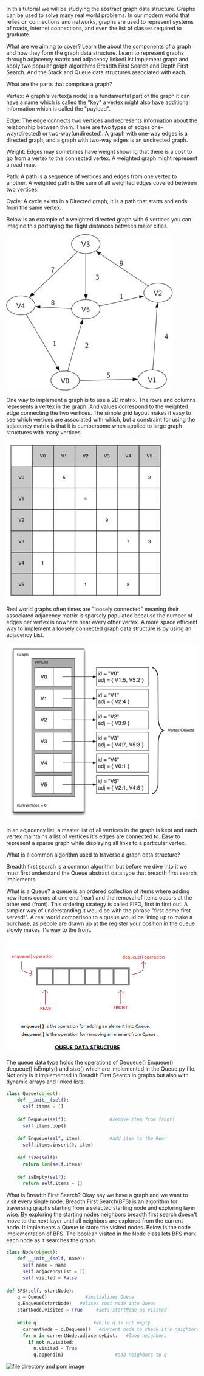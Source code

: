 

In this tutorial we will be studying the abstract graph data structure. Graphs can be used to solve many real world problems. In our modern world that relies on connections and networks, graphs are used to represent systems of roads, internet connections, and even the list of classes required to graduate.

What are we aiming to cover?
Learn the about the components of a graph and how they form the graph data structure.
Learn to represent graphs through adjacency matrix and adjacency linkedList
Implement graph and apply two popular graph algorithms Breadth First Search and Depth First Search. And the Stack and Queue data structures associated with each.


What are the parts that comprise a graph?

Vertex:
A graph's vertex(a node) is a fundamental part of the graph it can have a name which is called the "key" a vertex might also have additional information which is called the "payload".

Edge:
The edge connects two vertices and represents information about the relationship between them. There are two types of edges one-way(directed) or two-way(undirected). A graph with one-way edges is a directed graph, and a graph with two-way edges is an undirected graph.

Weight:
Edges may sometimes have weight showing that there is a cost to go from a vertex to the connected vertex. A weighted graph might represent a road map.

Path:
A path is a sequence of vertices and edges from one vertex to another. A weighted path is the sum of all weighted edges covered between two vertices.

Cycle:
A cycle exists in a Directed graph, it is a path that starts and ends from the same vertex.

Below is an example of a weighted directed graph with 6 vertices you can imagine this portraying the flight distances between major cities.

![file directory and pom image](./img/digraph.png)

One way to implement a graph is to use a 2D matrix. The rows and columns represents a vertex in the graph. And values correspond to the weighted edge connecting the two vertices. The simple grid layout makes it easy to see which vertices are associated with which, but a constraint for using the adjacency matrix is that it is cumbersome when applied to large graph structures with many vertices.

![file directory and pom image](./img/adjacencymatx.png)

Real world graphs often times are "loosely connected" meaning their associated adjacency matrix is sparsely populated because the number of edges per vertex is nowhere near every other vertex.
A more space efficient way to implement a loosely connected graph data structure is by using an adjacency List.

![file directory and pom image](./img/adjlist.png)

In an adjacency list, a master list of all vertices in the graph is kept and each vertex maintains a list of vertices it's edges are connected to. Easy to represent a sparse graph while displaying all links to a particular vertex.

What is a common algorithm used to traverse a graph data structure?

Breadth first search is a common algorithm but before we dive into it we must first understand the Queue abstract data type that breadth first search implements.

What is a Queue?
a queue is an ordered collection of items where adding new items occurs at one end (rear) and the removal of items occurs at the other end (front). This ordering strategy is called FIFO, first in first out. A simpler way of understanding it would be with the phrase "first come first served!". A real world comparison to a queue would be lining up to make a purchase, as people are drawn up at the register your position in the queue slowly makes it's way to the front.

![file directory and pom image](./img/q.png)

The queue data type holds the operations of Dequeue() Enqueue() dequeue() isEmpty() and size() which are implemented in the Queue.py file. Not only is it implemented in Breadth First Search in graphs but also with dynamic arrays and linked lists.

```Python
class Queue(object):
    def __init__(self):
      self.items = []

    def Dequeue(self):                #remove item from front!
      self.items.pop()

    def Enqueue(self, item):          #add item to the Rear
      self.items.insert(0, item)

    def size(self):
      return len(self.items)

    def isEmpty(self):
      return self.items = []

```

What is Breadth First Search?
Okay say we have a graph and we want to visit every single node. Breadth First Search(BFS) is an algorithm for traversing graphs starting from a selected starting node and exploring layer wise. By exploring the starting nodes neighbors breadth first search doesn't move to the next layer until all neighbors are explored from the current node. It implements a Queue to store the visited nodes. Below is the code implementation of BFS. The boolean visited in the Node class lets BFS mark each node as it searches the graph.

```Python
class Node(object):
    def __init__(self, name):
      self.name = name
      self.adjacencyList = []
      self.visited = False

def BFS(self, startNode):
    q = Queue()              #initializes Queue
    q.Enqueue(startNode)   #places root node into Queue
    startNode.visited = True     #sets startNode as visited

    while q:                    #while q is not empty
      currentNode = q.Dequeue()   #current node to check it's neighbors
      for n in currentNode.adjacencyList:   #loop neighbors
        if not n.visited:
          n.visited = True
          q.append(n)                   #add neighbors to q
```

![file directory and pom image](./img/BFSgraph.png)
